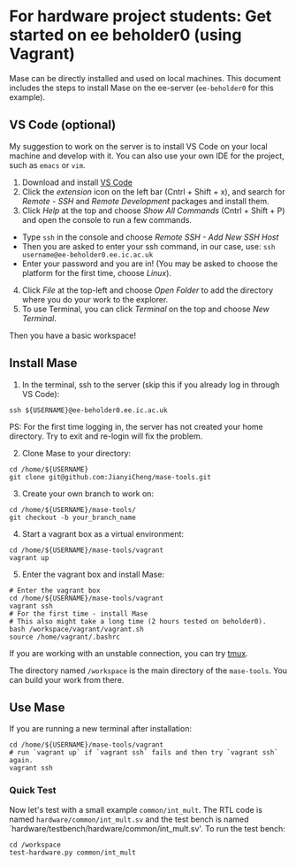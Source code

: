 # For hardware project students: Get started on ee beholder0 (using Vagrant)

Mase can be directly installed and used on local machines. This document includes the steps to install Mase on the ee-server (`ee-beholder0` for this example).

## VS Code (optional)
My suggestion to work on the server is to install VS Code on your local machine and develop with it. You can also use your own IDE for the project, such as `emacs` or `vim`. 

1. Download and install [VS Code](https://code.visualstudio.com/)
2. Click the *extension* icon on the left bar (Cntrl + Shift + x), and search for *Remote - SSH* and *Remote Development* packages and install them.
3. Click *Help* at the top and choose *Show All Commands* (Cntrl + Shift + P) and open the console to run a few commands.
  - Type `ssh` in the console and choose *Remote SSH - Add New SSH Host*
  - Then you are asked to enter your ssh command, in our case, use: `ssh username@ee-beholder0.ee.ic.ac.uk`
  - Enter your password and you are in! (You may be asked to choose the platform for the first time, choose *Linux*).
4. Click *File* at the top-left and choose *Open Folder* to add the directory where you do your work to the explorer.
5. To use Terminal, you can click *Terminal* on the top and choose *New Terminal*.

Then you have a basic workspace!

## Install Mase
1. In the terminal, ssh to the server (skip this if you already log in through VS Code):

```shell
ssh ${USERNAME}@ee-beholder0.ee.ic.ac.uk
```
PS: For the first time logging in, the server has not created your home directory. Try to exit and re-login will fix the problem.

2. Clone Mase to your directory:
```shell
cd /home/${USERNAME}
git clone git@github.com:JianyiCheng/mase-tools.git
```

3. Create your own branch to work on:
```shell
cd /home/${USERNAME}/mase-tools/
git checkout -b your_branch_name
```

4. Start a vagrant box as a virtual environment:
```shell
cd /home/${USERNAME}/mase-tools/vagrant
vagrant up
```

5. Enter the vagrant box and install Mase:
```shell
# Enter the vagrant box
cd /home/${USERNAME}/mase-tools/vagrant
vagrant ssh
# For the first time - install Mase
# This also might take a long time (2 hours tested on beholder0).
bash /workspace/vagrant/vagrant.sh
source /home/vagrant/.bashrc
```
 If you are working with an unstable connection, you can try [tmux](https://www.hamvocke.com/blog/a-quick-and-easy-guide-to-tmux/).

The directory named `/workspace` is the main directory of the `mase-tools`. You can build your work from there.

## Use Mase

If you are running a new terminal after installation:
```shell
cd /home/${USERNAME}/mase-tools/vagrant
# run `vagrant up` if `vagrant ssh` fails and then try `vagrant ssh` again.
vagrant ssh
```

### Quick Test

Now let's test with a small example `common/int_mult`. The RTL code is named `hardware/common/int_mult.sv` and the test bench is named `hardware/testbench/hardware/common/int_mult.sv'. To run the test bench:
```shell
cd /workspace
test-hardware.py common/int_mult
```


